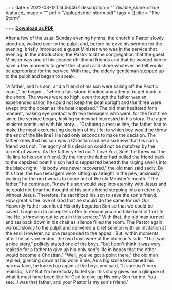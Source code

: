 +++
date = 2022-03-12T14:56:46Z
description = ""
disable_share = true
featured_image = ""
pdf = "/uploads/the-storm.pdf"
tags = []
title = "The Storm"

+++
[**Download as PDF**](/uploads/the-storm.pdf)

After a few of the usual Sunday evening hymns, the church's Pastor slowly stood up, walked over to the pulpit and, before he gave his sermon for the evening, briefly introduced a guest Minister who was in the service that evening. In the introduction, the Pastor told the congregation that the guest Minister was one of his dearest childhood friends and that he wanted him to have a few moments to greet the church and share whatever he felt would be appropriate for the service. With that, the elderly gentleman stepped up to the pulpit and began to speak.

"A father, and his son, and a friend of his son were sailing off the Pacific coast," he began... "when a fast storm blocked any attempt to get back to the shore. The waves were so high, even though the father was an experienced sailor, he could not keep the boat upright and the three were swept into the ocean as the boat capsized." The old man hesitated for a moment, making eye contact with two teenagers who were, for the first time since the service began, looking somewhat interested in his story. The aged minister continued with his story... "Grabbing a rescue line, the father had to make the most excruciating decision of his life: to which boy would he throw the end of the life line? He had only seconds to make the decision. The father knew that his son was a Christian and he also knew that his son's friend was not. The agony of his decision could not be matched by the torrent of waves. As the father yelled out 'I Love You, Son!' he threw out the life line to his son's friend. By the time the father had pulled the friend back to the capsized boat his son had disappeared beneath the raging swells into the black night. His body was never recovered," the old man said sadly. By this time, the two teenagers were sitting up straight in the pew, anxiously waiting for the next words to come out of the old Minister's mouth. "The father," he continued, "knew his son would step into eternity with Jesus and he could not bear the thought of his son's friend stepping into an eternity without Jesus. Therefore, he sacrificed his son to save the son's friend. How great is the love of God that he should do the same for us? Our Heavenly Father sacrificed His only begotten Son so that we could be saved. I urge you to accept His offer to rescue you and take hold of the life line He is throwing out to you in this service." With that, the old man turned and sat back down in his chair as silence filled the room. The Pastor again walked slowly to the pulpit and delivered a brief sermon with an invitation at the end. However, no one responded to the appeal. But, within moments after the service ended, the two boys were at the old man's side. "That was a nice story," politely stated one of the boys, "but I don't think it was very realistic for a father to give up his only son's life in hopes that the other would become a Christian." "Well, you've got a point there," the old man replied, glancing down at his worn Bible. As a big smile broadened his narrow face, he looked up again at the boys and said, "It sure isn't very realistic, is it? But I'm here today to tell you this story gives me a glimpse of what it must have been like for God to give up His only Son for me. You see...I was that father, and your Pastor is my son's friend."